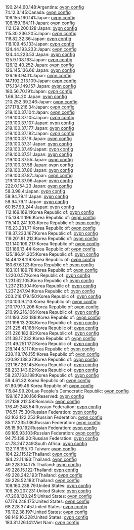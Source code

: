 190.244.60.148:Argentina: [ovpn config](vpn/190_244_60_148.ovpn)  
74.12.3.145:Canada: [ovpn config](vpn/74_12_3_145.ovpn)  
106.155.160.141:Japan: [ovpn config](vpn/106_155_160_141.ovpn)  
106.159.164.111:Japan: [ovpn config](vpn/106_159_164_111.ovpn)  
112.139.200.128:Japan: [ovpn config](vpn/112_139_200_128.ovpn)  
115.30.236.205:Japan: [ovpn config](vpn/115_30_236_205.ovpn)  
116.82.32.36:Japan: [ovpn config](vpn/116_82_32_36.ovpn)  
118.109.45.133:Japan: [ovpn config](vpn/118_109_45_133.ovpn)  
124.44.193.233:Japan: [ovpn config](vpn/124_44_193_233.ovpn)  
124.44.223.53:Japan: [ovpn config](vpn/124_44_223_53.ovpn)  
125.9.108.163:Japan: [ovpn config](vpn/125_9_108_163.ovpn)  
126.12.40.252:Japan: [ovpn config](vpn/126_12_40_252.ovpn)  
126.145.136.66:Japan: [ovpn config](vpn/126_145_136_66.ovpn)  
126.163.94.11:Japan: [ovpn config](vpn/126_163_94_11.ovpn)  
147.192.213.109:Japan: [ovpn config](vpn/147_192_213_109.ovpn)  
175.134.149.157:Japan: [ovpn config](vpn/175_134_149_157.ovpn)  
180.56.70.191:Japan: [ovpn config](vpn/180_56_70_191.ovpn)  
1.66.34.20:Japan: [ovpn config](vpn/1_66_34_20.ovpn)  
210.252.39.246:Japan: [ovpn config](vpn/210_252_39_246.ovpn)  
217.178.216.34:Japan: [ovpn config](vpn/217_178_216_34.ovpn)  
219.100.37.104:Japan: [ovpn config](vpn/219_100_37_104.ovpn)  
219.100.37.105:Japan: [ovpn config](vpn/219_100_37_105.ovpn)  
219.100.37.107:Japan: [ovpn config](vpn/219_100_37_107.ovpn)  
219.100.37.177:Japan: [ovpn config](vpn/219_100_37_177.ovpn)  
219.100.37.182:Japan: [ovpn config](vpn/219_100_37_182.ovpn)  
219.100.37.19:Japan: [ovpn config](vpn/219_100_37_19.ovpn)  
219.100.37.31:Japan: [ovpn config](vpn/219_100_37_31.ovpn)  
219.100.37.49:Japan: [ovpn config](vpn/219_100_37_49.ovpn)  
219.100.37.51:Japan: [ovpn config](vpn/219_100_37_51.ovpn)  
219.100.37.55:Japan: [ovpn config](vpn/219_100_37_55.ovpn)  
219.100.37.58:Japan: [ovpn config](vpn/219_100_37_58.ovpn)  
219.100.37.86:Japan: [ovpn config](vpn/219_100_37_86.ovpn)  
219.100.37.87:Japan: [ovpn config](vpn/219_100_37_87.ovpn)  
219.100.37.96:Japan: [ovpn config](vpn/219_100_37_96.ovpn)  
222.0.154.23:Japan: [ovpn config](vpn/222_0_154_23.ovpn)  
58.3.98.4:Japan: [ovpn config](vpn/58_3_98_4.ovpn)  
58.94.79.11:Japan: [ovpn config](vpn/58_94_79_11.ovpn)  
58.94.79.11:Japan: [ovpn config](vpn/58_94_79_11.ovpn)  
60.157.99.244:Japan: [ovpn config](vpn/60_157_99_244.ovpn)  
112.169.169.1:Korea Republic of: [ovpn config](vpn/112_169_169_1.ovpn)  
115.138.11.196:Korea Republic of: [ovpn config](vpn/115_138_11_196.ovpn)  
115.140.241.103:Korea Republic of: [ovpn config](vpn/115_140_241_103.ovpn)  
115.23.231.71:Korea Republic of: [ovpn config](vpn/115_23_231_71.ovpn)  
118.37.233.167:Korea Republic of: [ovpn config](vpn/118_37_233_167.ovpn)  
119.201.81.212:Korea Republic of: [ovpn config](vpn/119_201_81_212.ovpn)  
121.140.109.217:Korea Republic of: [ovpn config](vpn/121_140_109_217.ovpn)  
121.186.13.44:Korea Republic of: [ovpn config](vpn/121_186_13_44.ovpn)  
125.186.91.205:Korea Republic of: [ovpn config](vpn/125_186_91_205.ovpn)  
14.48.128.119:Korea Republic of: [ovpn config](vpn/14_48_128_119.ovpn)  
180.67.6.123:Korea Republic of: [ovpn config](vpn/180_67_6_123.ovpn)  
183.101.189.78:Korea Republic of: [ovpn config](vpn/183_101_189_78.ovpn)  
1.220.0.57:Korea Republic of: [ovpn config](vpn/1_220_0_57.ovpn)  
1.231.62.105:Korea Republic of: [ovpn config](vpn/1_231_62_105.ovpn)  
1.237.213.104:Korea Republic of: [ovpn config](vpn/1_237_213_104.ovpn)  
1.237.247.94:Korea Republic of: [ovpn config](vpn/1_237_247_94.ovpn)  
203.216.179.150:Korea Republic of: [ovpn config](vpn/203_216_179_150.ovpn)  
210.103.9.213:Korea Republic of: [ovpn config](vpn/210_103_9_213.ovpn)  
210.179.10.206:Korea Republic of: [ovpn config](vpn/210_179_10_206.ovpn)  
210.99.216.106:Korea Republic of: [ovpn config](vpn/210_99_216_106.ovpn)  
211.193.232.189:Korea Republic of: [ovpn config](vpn/211_193_232_189.ovpn)  
211.198.13.208:Korea Republic of: [ovpn config](vpn/211_198_13_208.ovpn)  
211.225.41.168:Korea Republic of: [ovpn config](vpn/211_225_41_168.ovpn)  
211.226.182.82:Korea Republic of: [ovpn config](vpn/211_226_182_82.ovpn)  
211.38.17.232:Korea Republic of: [ovpn config](vpn/211_38_17_232.ovpn)  
211.49.251.172:Korea Republic of: [ovpn config](vpn/211_49_251_172.ovpn)  
218.144.5.117:Korea Republic of: [ovpn config](vpn/218_144_5_117.ovpn)  
220.118.176.155:Korea Republic of: [ovpn config](vpn/220_118_176_155.ovpn)  
220.92.138.37:Korea Republic of: [ovpn config](vpn/220_92_138_37.ovpn)  
221.167.26.145:Korea Republic of: [ovpn config](vpn/221_167_26_145.ovpn)  
58.233.143.62:Korea Republic of: [ovpn config](vpn/58_233_143_62.ovpn)  
58.237.163.188:Korea Republic of: [ovpn config](vpn/58_237_163_188.ovpn)  
59.4.61.32:Korea Republic of: [ovpn config](vpn/59_4_61_32.ovpn)  
61.80.99.46:Korea Republic of: [ovpn config](vpn/61_80_99_46.ovpn)  
115.84.99.20:Lao People's Democratic Republic: [ovpn config](vpn/115_84_99_20.ovpn)  
199.167.230.166:Reserved: [ovpn config](vpn/199_167_230_166.ovpn)  
217.138.212.58:Romania: [ovpn config](vpn/217_138_212_58.ovpn)  
176.49.248.54:Russian Federation: [ovpn config](vpn/176_49_248_54.ovpn)  
176.51.75.30:Russian Federation: [ovpn config](vpn/176_51_75_30.ovpn)  
82.162.122.253:Russian Federation: [ovpn config](vpn/82_162_122_253.ovpn)  
85.117.235.136:Russian Federation: [ovpn config](vpn/85_117_235_136.ovpn)  
85.15.90.192:Russian Federation: [ovpn config](vpn/85_15_90_192.ovpn)  
89.185.93.103:Russian Federation: [ovpn config](vpn/89_185_93_103.ovpn)  
94.75.138.20:Russian Federation: [ovpn config](vpn/94_75_138_20.ovpn)  
41.78.247.249:South Africa: [ovpn config](vpn/41_78_247_249.ovpn)  
122.116.195.70:Taiwan: [ovpn config](vpn/122_116_195_70.ovpn)  
184.22.115.12:Thailand: [ovpn config](vpn/184_22_115_12.ovpn)  
184.22.11.193:Thailand: [ovpn config](vpn/184_22_11_193.ovpn)  
49.228.104.175:Thailand: [ovpn config](vpn/49_228_104_175.ovpn)  
49.228.15.122:Thailand: [ovpn config](vpn/49_228_15_122.ovpn)  
49.228.242.193:Thailand: [ovpn config](vpn/49_228_242_193.ovpn)  
49.228.52.183:Thailand: [ovpn config](vpn/49_228_52_183.ovpn)  
108.160.238.79:United States: [ovpn config](vpn/108_160_238_79.ovpn)  
108.29.207.231:United States: [ovpn config](vpn/108_29_207_231.ovpn)  
47.208.120.245:United States: [ovpn config](vpn/47_208_120_245.ovpn)  
67.174.248.175:United States: [ovpn config](vpn/67_174_248_175.ovpn)  
68.228.37.45:United States: [ovpn config](vpn/68_228_37_45.ovpn)  
76.102.38.197:United States: [ovpn config](vpn/76_102_38_197.ovpn)  
98.149.16.228:United States: [ovpn config](vpn/98_149_16_228.ovpn)  
183.81.126.141:Viet Nam: [ovpn config](vpn/183_81_126_141.ovpn)  
